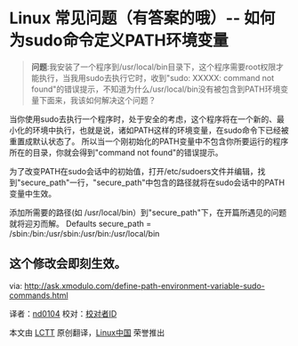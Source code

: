 
Linux 常见问题（有答案的哦）-- 如何为sudo命令定义PATH环境变量
================================================================================
>**问题**:我安装了一个程序到/usr/local/bin目录下，这个程序需要root权限才能执行，当我用sudo去执行它时，收到"sudo: XXXXX: command not found"的错误提示，不知道为什么/usr/local/bin没有被包含到PATH环境变量下面来，我该如何解决这个问题？

当你使用sudo去执行一个程序时，处于安全的考虑，这个程序将在一个新的、最小化的环境中执行，也就是说，诸如PATH这样的环境变量，在sudo命令下已经被重置成默认状态了。
所以当一个刚初始化的PATH变量中不包含你所要运行的程序所在的目录，你就会得到"command not found"的错误提示。

为了改变PATH在sudo会话中的初始值，打开/etc/sudoers文件并编辑，找到"secure_path"一行，"secure_path"中包含的路径就将在sudo会话中的PATH变量中生效。

添加所需要的路径(如 /usr/local/bin）到"secure_path"下，在开篇所遇见的问题就将迎刃而解。 
    Defaults    secure_path = /sbin:/bin:/usr/sbin:/usr/bin:/usr/local/bin


这个修改会即刻生效。
--------------------------------------------------------------------------------

via: http://ask.xmodulo.com/define-path-environment-variable-sudo-commands.html

译者：[nd0104](https://github.com/nd0104) 校对：[校对者ID](https://github.com/校对者ID)

本文由 [LCTT](https://github.com/LCTT/TranslateProject) 原创翻译，[Linux中国](http://linux.cn/) 荣誉推出

